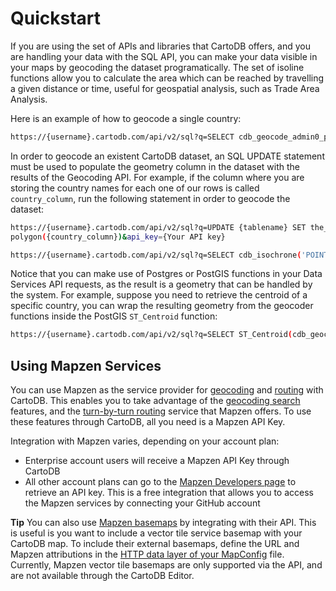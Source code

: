 # Quickstart

If you are using the set of APIs and libraries that CartoDB offers, and you are handling your data with the SQL API, you can make your data visible in your maps by geocoding the dataset programatically. The set of isoline functions allow you to calculate the area which can be reached by travelling a given distance or time, useful for geospatial analysis, such as Trade Area Analysis.

Here is an example of how to geocode a single country:

```bash
https://{username}.cartodb.com/api/v2/sql?q=SELECT cdb_geocode_admin0_polygon('USA')&api_key={Your API key}
```

In order to geocode an existent CartoDB dataset, an SQL UPDATE statement must be used to populate the geometry column in the dataset with the results of the Geocoding API. For example, if the column where you are storing the country names for each one of our rows is called `country_column`, run the following statement in order to geocode the dataset:

```bash
https://{username}.cartodb.com/api/v2/sql?q=UPDATE {tablename} SET the_geom = cdb_geocode_admin0_You can use the isoline functions to retrieve, for example, isochrone lines from a certain location, specifying the mode and the ranges that will define each of the isolines. The following query calculates isolines for areas that are 5, 10 and 15 minutes (300, 600 and 900 seconds, respectively) away from the location by following a path defined by car routing.
polygon({country_column})&api_key={Your API key}
```

```bash
https://{username}.cartodb.com/api/v2/sql?q=SELECT cdb_isochrone('POINT(-3.70568 40.42028)'::geometry, 'car', ARRAY[300,600,900]::integer[])&api_key={Your API key}
```

Notice that you can make use of Postgres or PostGIS functions in your Data Services API requests, as the result is a geometry that can be handled by the system. For example, suppose you need to retrieve the centroid of a specific country, you can wrap the resulting geometry from the geocoder functions inside the PostGIS `ST_Centroid` function:

```bash
https://{username}.cartodb.com/api/v2/sql?q=SELECT ST_Centroid(cdb_geocode_admin0_polygon('USA'))&api_key={Your API key}
```

## Using Mapzen Services

You can use Mapzen as the service provider for [geocoding](http://docs.cartodb.com/cartodb-platform/dataservices-api/#geocoding-functions) and [routing](http://docs.cartodb.com/cartodb-platform/dataservices-api/#routing-functions) with CartoDB. This enables you to take advantage of the [geocoding search](https://mapzen.com/documentation/search/) features, and the [turn-by-turn routing](https://mapzen.com/documentation/turn-by-turn/) service that Mapzen offers. To use these features through CartoDB, all you need is a Mapzen API Key. 

Integration with Mapzen varies, depending on your account plan:

- Enterprise account users will receive a Mapzen API Key through CartoDB
- All other account plans can go to the [Mapzen Developers page](https://mapzen.com/developers/sign_in) to retrieve an API key. This is a free integration that allows you to access the Mapzen services by connecting your GitHub account

**Tip** You can also use [Mapzen basemaps](https://mapzen.com/documentation/vector-tiles/) by integrating with their API. This is useful is you want to include a vector tile service basemap with your CartoDB map. To include their external basemaps, define the URL and Mapzen attributions in the [HTTP data layer of your MapConfig](http://docs.cartodb.com/cartodb-platform/maps-api/mapconfig/#http-layer-options) file. Currently, Mapzen vector tile basemaps are only supported via the API, and are not available through the CartoDB Editor.
